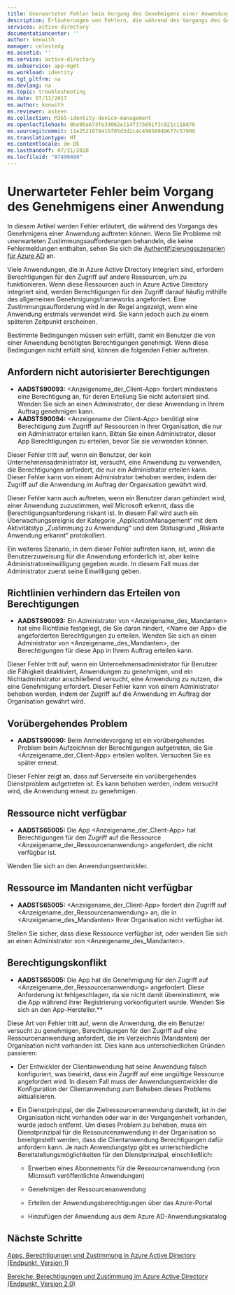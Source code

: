 ```yaml
---
title: Unerwarteter Fehler beim Vorgang des Genehmigens einer Anwendung | Microsoft-Dokumentation
description: Erläuterungen von Fehlern, die während des Vorgangs des Genehmigens einer Anwendung auftreten können, und Abhilfemöglichkeiten
services: active-directory
documentationcenter: ''
author: kenwith
manager: celestedg
ms.assetid: ''
ms.service: active-directory
ms.subservice: app-mgmt
ms.workload: identity
ms.tgt_pltfrm: na
ms.devlang: na
ms.topic: troubleshooting
ms.date: 07/11/2017
ms.author: kenwith
ms.reviewer: asteen
ms.collection: M365-identity-device-management
ms.openlocfilehash: 0be99a673fe3d062e114f375891f3c821c118d76
ms.sourcegitcommit: 11e2521679415f05d3d2c4c49858940677c57900
ms.translationtype: HT
ms.contentlocale: de-DE
ms.lasthandoff: 07/31/2020
ms.locfileid: "87499499"
---
```

# <a name="unexpected-error-when-performing-consent-to-an-application"></a>Unerwarteter Fehler beim Vorgang des Genehmigens einer Anwendung

In diesem Artikel werden Fehler erläutert, die während des Vorgangs des Genehmigens einer Anwendung auftreten können. Wenn Sie Probleme mit unerwarteten Zustimmungsaufforderungen behandeln, die keine Fehlermeldungen enthalten, sehen Sie sich die [Authentifizierungsszenarien für Azure AD](https://docs.microsoft.com/azure/active-directory/develop/active-directory-authentication-scenarios) an.

Viele Anwendungen, die in Azure Active Directory integriert sind, erfordern Berechtigungen für den Zugriff auf andere Ressourcen, um zu funktionieren. Wenn diese Ressourcen auch in Azure Active Directory integriert sind, werden Berechtigungen für den Zugriff darauf häufig mithilfe des allgemeinen Genehmigungsframeworks angefordert. Eine Zustimmungsaufforderung wird in der Regel angezeigt, wenn eine Anwendung erstmals verwendet wird. Sie kann jedoch auch zu einem späteren Zeitpunkt erscheinen.

Bestimmte Bedingungen müssen sein erfüllt, damit ein Benutzer die von einer Anwendung benötigten Berechtigungen genehmigt. Wenn diese Bedingungen nicht erfüllt sind, können die folgenden Fehler auftreten.

## <a name="requesting-not-authorized-permissions-error"></a>Anfordern nicht autorisierter Berechtigungen
* **AADSTS90093:** &lt;Anzeigename_der_Client-App&gt; fordert mindestens eine Berechtigung an, für deren Erteilung Sie nicht autorisiert sind. Wenden Sie sich an einen Administrator, der diese Anwendung in Ihrem Auftrag genehmigen kann.
* **AADSTS90094:** &lt;Anzeigename der Client-App&gt; benötigt eine Berechtigung zum Zugriff auf Ressourcen in Ihrer Organisation, die nur ein Administrator erteilen kann. Bitten Sie einen Administrator, dieser App Berechtigungen zu erteilen, bevor Sie sie verwenden können.

Dieser Fehler tritt auf, wenn ein Benutzer, der kein Unternehmensadministrator ist, versucht, eine Anwendung zu verwenden, die Berechtigungen anfordert, die nur ein Administrator erteilen kann. Dieser Fehler kann von einem Administrator behoben werden, indem der Zugriff auf die Anwendung im Auftrag der Organisation gewährt wird.

Dieser Fehler kann auch auftreten, wenn ein Benutzer daran gehindert wird, einer Anwendung zuzustimmen, weil Microsoft erkennt, dass die Berechtigungsanforderung riskant ist. In diesem Fall wird auch ein Überwachungsereignis der Kategorie „ApplicationManagement“ mit dem Aktivitätstyp „Zustimmung zu Anwendung“ und dem Statusgrund „Riskante Anwendung erkannt“ protokolliert.

Ein weiteres Szenario, in dem dieser Fehler auftreten kann, ist, wenn die Benutzerzuweisung für die Anwendung erforderlich ist, aber keine Administratoreinwilligung gegeben wurde. In diesem Fall muss der Administrator zuerst seine Einwilligung geben.   

## <a name="policy-prevents-granting-permissions-error"></a>Richtlinien verhindern das Erteilen von Berechtigungen
* **AADSTS90093:** Ein Administrator von &lt;Anzeigename_des_Mandanten&gt; hat eine Richtlinie festgelegt, die Sie daran hindert, &lt;Name der App&gt; die angeforderten Berechtigungen zu erteilen. Wenden Sie sich an einen Administrator von &lt;Anzeigename_des_Mandanten&gt;, der Berechtigungen für diese App in Ihrem Auftrag erteilen kann.

Dieser Fehler tritt auf, wenn ein Unternehmensadministrator für Benutzer die Fähigkeit deaktiviert, Anwendungen zu genehmigen, und ein Nichtadministrator anschließend versucht, eine Anwendung zu nutzen, die eine Genehmigung erfordert. Dieser Fehler kann von einem Administrator behoben werden, indem der Zugriff auf die Anwendung im Auftrag der Organisation gewährt wird.

## <a name="intermittent-problem-error"></a>Vorübergehendes Problem
* **AADSTS90090:** Beim Anmeldevorgang ist ein vorübergehendes Problem beim Aufzeichnen der Berechtigungen aufgetreten, die Sie &lt;Anzeigename_der_Client-App&gt; erteilen wollten. Versuchen Sie es später erneut.

Dieser Fehler zeigt an, dass auf Serverseite ein vorübergehendes Dienstproblem aufgetreten ist. Es kann behoben werden, indem versucht wird, die Anwendung erneut zu genehmigen.

## <a name="resource-not-available-error"></a>Ressource nicht verfügbar
* **AADSTS65005:** Die App &lt;Anzeigename_der_Client-App&gt; hat Berechtigungen für den Zugriff auf die Ressource &lt;Anzeigename_der_Ressourcenanwendung&gt; angefordert, die nicht verfügbar ist. 

Wenden Sie sich an den Anwendungsentwickler.

##  <a name="resource-not-available-in-tenant-error"></a>Ressource im Mandanten nicht verfügbar
* **AADSTS65005:** &lt;Anzeigename_der_Client-App&gt; fordert den Zugriff auf &lt;Anzeigename_der_Ressourcenanwendung&gt; an, die in &lt;Anzeigename_des_Mandanten&gt; Ihrer Organisation nicht verfügbar ist. 

Stellen Sie sicher, dass diese Ressource verfügbar ist, oder wenden Sie sich an einen Administrator von &lt;Anzeigename_des_Mandanten&gt;.

## <a name="permissions-mismatch-error"></a>Berechtigungskonflikt
* **AADSTS65005:** Die App hat die Genehmigung für den Zugriff auf &lt;Anzeigename_der_Ressourcenanwendung&gt; angefordert. Diese Anforderung ist fehlgeschlagen, da sie nicht damit übereinstimmt, wie die App während ihrer Registrierung vorkonfiguriert wurde. Wenden Sie sich an den App-Hersteller.**

Diese Art von Fehler tritt auf, wenn die Anwendung, die ein Benutzer versucht zu genehmigen, Berechtigungen für den Zugriff auf eine Ressourcenanwendung anfordert, die im Verzeichnis (Mandanten) der Organisation nicht vorhanden ist. Dies kann aus unterschiedlichen Gründen passieren:

-   Der Entwickler der Clientanwendung hat seine Anwendung falsch konfiguriert, was bewirkt, dass ein Zugriff auf eine ungültige Ressource angefordert wird. In diesem Fall muss der Anwendungsentwickler die Konfiguration der Clientanwendung zum Beheben dieses Problems aktualisieren.

-   Ein Dienstprinzipal, der die Zielressourcenanwendung darstellt, ist in der Organisation nicht vorhanden oder war in der Vergangenheit vorhanden, wurde jedoch entfernt. Um dieses Problem zu beheben, muss ein Dienstprinzipal für die Ressourcenanwendung in der Organisation so bereitgestellt werden, dass die Clientanwendung Berechtigungen dafür anfordern kann. Je nach Anwendungstyp gibt es unterschiedliche Bereitstellungsmöglichkeiten für den Dienstprinzipal, einschließlich:

    -   Erwerben eines Abonnements für die Ressourcenanwendung (von Microsoft veröffentlichte Anwendungen)

    -   Genehmigen der Ressourcenanwendung

    -   Erteilen der Anwendungsberechtigungen über das Azure-Portal

    -   Hinzufügen der Anwendung aus dem Azure AD-Anwendungskatalog

## <a name="next-steps"></a>Nächste Schritte 

[Apps, Berechtigungen und Zustimmung in Azure Active Directory (Endpunkt, Version 1)](https://docs.microsoft.com/azure/active-directory/active-directory-apps-permissions-consent)<br>

[Bereiche, Berechtigungen und Zustimmung im Azure Active Directory (Endpunkt, Version 2.0)](https://docs.microsoft.com/azure/active-directory/develop/active-directory-v2-scopes)


